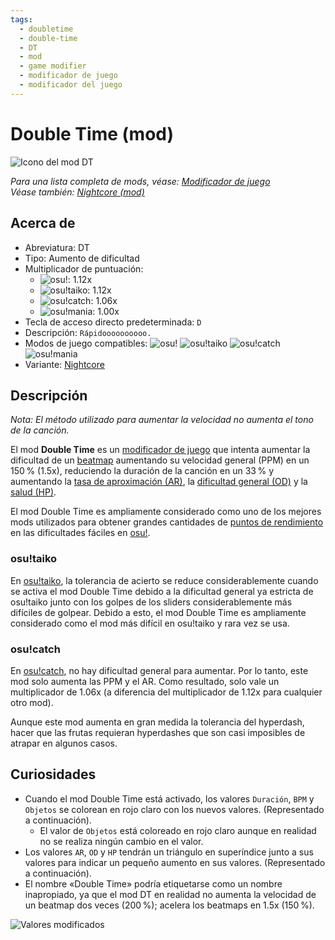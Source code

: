 ```yaml
---
tags:
  - doubletime
  - double-time
  - DT
  - mod
  - game modifier
  - modificador de juego
  - modificador del juego
---
```


# Double Time (mod)

![Icono del mod DT](/wiki/shared/mods/DT.png "Icono del mod Double Time (DT)")

*Para una lista completa de mods, véase: [Modificador de juego](/wiki/Gameplay/Game_modifier)*\
*Véase también: [Nightcore (mod)](/wiki/Gameplay/Game_modifier/Nightcore)*

## Acerca de

- Abreviatura: DT
- Tipo: Aumento de dificultad
- Multiplicador de puntuación:
  - ![][osu!]: 1.12x
  - ![][osu!taiko]: 1.12x
  - ![][osu!catch]: 1.06x
  - ![][osu!mania]: 1.00x
- Tecla de acceso directo predeterminada: `D`
- Descripción: `Rápidoooooooooo.`
- Modos de juego compatibles: ![][osu!] ![][osu!taiko] ![][osu!catch] ![][osu!mania]
- Variante: [Nightcore](/wiki/Gameplay/Game_modifier/Nightcore)

## Descripción

*Nota: El método utilizado para aumentar la velocidad no aumenta el tono de la canción.*

El mod **Double Time** es un [modificador de juego](/wiki/Gameplay/Game_modifier) que intenta aumentar la dificultad de un [beatmap](/wiki/Beatmap) aumentando su velocidad general (PPM) en un 150 % (1.5x), reduciendo la duración de la canción en un 33 % y aumentando la [tasa de aproximación (AR)](/wiki/Beatmap/Approach_rate), la [dificultad general (OD)](/wiki/Beatmap/Overall_difficulty) y la [salud (HP)](/wiki/Gameplay/Health).

El mod Double Time es ampliamente considerado como uno de los mejores mods utilizados para obtener grandes cantidades de [puntos de rendimiento](/wiki/Performance_points) en las dificultades fáciles en [osu!](/wiki/Game_mode/osu!).

### osu!taiko

En [osu!taiko](/wiki/Game_mode/osu!taiko), la tolerancia de acierto se reduce considerablemente cuando se activa el mod Double Time debido a la dificultad general ya estricta de osu!taiko junto con los golpes de los sliders considerablemente más difíciles de golpear. Debido a esto, el mod Double Time es ampliamente considerado como el mod más difícil en osu!taiko y rara vez se usa.

### osu!catch

En [osu!catch](/wiki/Game_mode/osu!catch), no hay dificultad general para aumentar. Por lo tanto, este mod solo aumenta las PPM y el AR. Como resultado, solo vale un multiplicador de 1.06x (a diferencia del multiplicador de 1.12x para cualquier otro mod).

Aunque este mod aumenta en gran medida la tolerancia del hyperdash, hacer que las frutas requieran hyperdashes que son casi imposibles de atrapar en algunos casos.

## Curiosidades

- Cuando el mod Double Time está activado, los valores `Duración`, `BPM` y `Objetos` se colorean en rojo claro con los nuevos valores. (Representado a continuación).
  - El valor de `Objetos` está coloreado en rojo claro aunque en realidad no se realiza ningún cambio en el valor.
- Los valores `AR`, `OD` y `HP` tendrán un triángulo en superíndice junto a sus valores para indicar un pequeño aumento en sus valores. (Representado a continuación).
- El nombre «Double Time» podría etiquetarse como un nombre inapropiado, ya que el mod DT en realidad no aumenta la velocidad de un beatmap dos veces (200 %); acelera los beatmaps en 1.5x (150 %).

![Valores modificados](/wiki/Gameplay/Game_modifier/Double_Time/img/GM_DT.jpg "Captura de los valores del beatmap cambiados por el mod Double Time")

[osu!]: /wiki/shared/mode/osu.png "osu!"
[osu!taiko]: /wiki/shared/mode/taiko.png "osu!taiko"
[osu!catch]: /wiki/shared/mode/catch.png "osu!catch"
[osu!mania]: /wiki/shared/mode/mania.png "osu!mania"
